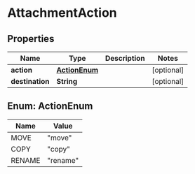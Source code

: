 
# AttachmentAction

## Properties
Name | Type | Description | Notes
------------ | ------------- | ------------- | -------------
**action** | [**ActionEnum**](#ActionEnum) |  |  [optional]
**destination** | **String** |  |  [optional]


<a name="ActionEnum"></a>
## Enum: ActionEnum
Name | Value
---- | -----
MOVE | &quot;move&quot;
COPY | &quot;copy&quot;
RENAME | &quot;rename&quot;




